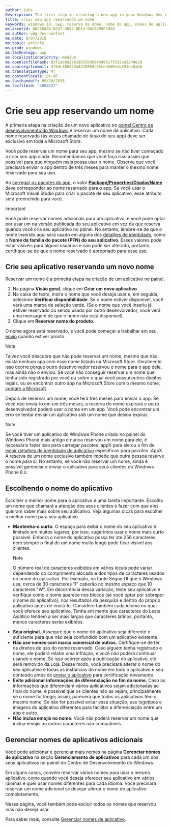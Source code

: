 ```yaml
---
author: jnHs
Description: The first step in creating a new app in your Windows Dev Center dashboard is reserving an app name. See how to reserve app names and find suggestions for choosing a great name for your app.
title: Criar seu app reservando um nome
keywords: windows 10, uwp, reserva de nome, nome do app, nomes de aplicativo, nomes, nome de produto, nomenclatura, nome reservado, título, nomes, títulos
ms.assetid: 6DC58A9A-DF47-4652-8D13-0AC9289F5950
ms.author: wdg-dev-content
ms.date: 8/07/2018
ms.topic: article
ms.prod: windows
ms.technology: uwp
ms.localizationpriority: medium
ms.openlocfilehash: 83f2ab8a27810635b569d44961ff532ce3240e28
ms.sourcegitcommit: 4f6dc806229a8226894c55ceb6d6eab391ec8ab6
ms.translationtype: MT
ms.contentlocale: pt-BR
ms.lasthandoff: 09/20/2018
ms.locfileid: "4088237"
---
```

# <a name="create-your-app-by-reserving-a-name"></a>Crie seu app reservando um nome

A primeira etapa na criação de um novo aplicativo no [painel Centro de desenvolvimento do Windows](https://partner.microsoft.com/dashboard) é reservar um nome de aplicativo. Cada nome reservado (às vezes chamado de *título* do seu app) deve ser exclusivo em toda a Microsoft Store.

Você pode reservar um nome para seu app, mesmo se não tiver começado a criar seu app ainda. Recomendamos que você faça isso assim que possível para que ninguém mais possa usar o nome. Observe que você precisará enviar o app dentro de três meses para manter o mesmo nome reservado para seu uso.

Ao [carregar os pacotes do app](upload-app-packages.md), o valor [**Package/Properties/DisplayName**](https://docs.microsoft.com/uwp/schemas/appxpackage/uapmanifestschema/element-displayname) deve corresponder ao nome reservado para o app. Se você usar o Microsoft Visual Studio para criar o pacote de seu aplicativo, esse atributo será preenchido para você.

> [!IMPORTANT]
> Você pode reservar nomes adicionais para um aplicativo, e você pode optar por usar um na versão publicada do seu aplicativo em vez da que reserva quando você cria seu aplicativo no painel. No entanto, lembre-se de que o nome inserido aqui será usado em alguns dos [detalhes de identidade](view-app-identity-details.md), como o **Nome da família do pacote (PFN) do seu aplicativo**. Esses valores pode estar visíveis para alguns usuários e não pode ser alterado, portanto, certifique-se de que o nome reservado é apropriado para esse uso.


## <a name="create-your-app-by-reserving-a-new-name"></a>Crie seu aplicativo reservando um novo nome

Reservar um nome é a primeira etapa na criação de um aplicativo no painel. 

1.  Na página **Visão geral**, clique em **Criar um novo aplicativo**.
2.  Na caixa de texto, insira o nome que você deseja usar e, em seguida, selecione **Verificar disponibilidade**. Se o nome estiver disponível, você verá uma marca de seleção verde. (Se o nome que você inseriu já estiver reservado ou sendo usado por outro desenvolvedor, você verá uma mensagem de que o nome não está disponível).
3.  Clique em **Reservar nome do produto**.

O nome agora está reservado, e você pode começar a trabalhar em seu [envio](app-submissions.md) quando estiver pronto. 

> [!NOTE]
> Talvez você descubra que não pode reservar um nome, mesmo que não exista nenhum app com esse nome listado na Microsoft Store. Geralmente isso ocorre porque outro desenvolvedor reservou o nome para o app dele, mas ainda não o enviou. Se você não conseguir reservar um nome que tenha sido registrado por você ou sobre o qual você possui outros direitos legais, ou se encontrar outro app na Microsoft Store com o mesmo nome, [contate a Microsoft](http://go.microsoft.com/fwlink/p/?LinkId=233777).

Depois de reservar um nome, você terá três meses para enviar o app. Se você não enviá-lo em um três meses, a reserva do nome expirará e outro desenvolvedor poderá usar o nome em um app. Você pode encontrar um erro se tentar enviar um aplicativo sob um nome que deixou expirar.

> [!NOTE]
> Se você tiver um aplicativo do Windows Phone criado no painel do Windows Phone mais antigo e nunca reservou um nome para ele, é necessário fazer isso para carregar pacotes .appX para ele ou a fim de [exibir detalhes de identidade de aplicativo](view-app-identity-details.md) específicos para pacotes .AppX. A reserva de um nome exclusivo também impede que outra pessoa reserve o nome para si. No entanto, se você não reservar um nome, ainda é possível gerenciar e enviar o aplicativo para seus clientes do Windows Phone 8.x.


## <a name="choosing-your-apps-name"></a>Escolhendo o nome do aplicativo

Escolher o melhor nome para o aplicativo é uma tarefa importante. Escolha um nome que chamará a atenção dos seus clientes e fazer com que eles queiram saber mais sobre seu aplicativo. Veja algumas dicas para escolher o melhor nome para seu aplicativo.

-   **Mantenha-o curto.** O espaço para exibir o nome do seu aplicativo é limitado em muitos lugares; por isso, sugerimos usar o nome mais curto possível. Embora o nome do aplicativo possa ter até 256 caracteres, nem sempre o final de um nome muito longo pode ficar visível aos clientes.
    > [!NOTE]
    > O número real de caracteres exibidos em vários locais pode variar dependendo do comprimento alocado e dos tipos de caracteres usados no nome do aplicativo. Por exemplo, na fonte Segoe UI que o Windows usa, cerca de 30 caracteres "I" caberão no mesmo espaço que 10 caracteres "W". Em decorrência dessa variação, teste seu aplicativo e verifique como o nome aparece nos blocos (se você optar por sobrepor o nome do aplicativo), nos resultados da pesquisa e dentro do próprio aplicativo antes de enviá-lo. Considere também cada idioma no qual você oferece seu aplicativo. Tenha em mente que caracteres do Leste Asiático tendem a ser mais largos que caracteres latinos, portanto, menos caracteres serão exibidos.
-   **Seja original.** Assegure que o nome do aplicativo seja diferente o suficiente para que não seja confundido com um aplicativo existente.
-   **Não use nomes com marca comercial de outros.** Certifique-se de ter os direitos de uso do nome reservado. Caso alguém tenha registrado o nome, ele poderá relatar uma infração, e você não poderá continuar usando o nome. Se isso ocorrer após a publicação do aplicativo, ele será removido da Loja. Desse modo, você precisará alterar o nome do seu aplicativo e todas as instâncias do nome em todo o aplicativo e seu conteúdo antes de [enviar o aplicativo](app-submissions.md) para certificação novamente.
-   **Evite adicionar informações de diferenciação no fim do nome.** Caso as informações que diferenciam vários aplicativos sejam adicionadas ao final do nome, é possível que os clientes não as vejam, principalmente se o nome for longo; assim, parecerá que todos os aplicativos têm o mesmo nome. Se não for possível evitar essa situação, use logotipos e imagens do aplicativo diferentes para facilitar a diferenciação entre um app e outro.
-   **Não inclua emojis no nome.** Você não poderá reservar um nome que inclua emojis ou outros caracteres não compatíveis.


## <a name="manage-additional-app-names"></a>Gerenciar nomes de aplicativos adicionais

Você pode adicionar e gerenciar mais nomes na página **Gerenciar nomes de aplicativo** na seção **Gerenciamento de aplicativos** para cada um dos seus aplicativos no painel do Centro de Desenvolvimento do Windows.

Em alguns casos, convém reservar vários nomes para usar o mesmo aplicativo, como quando você deseja oferecer seu aplicativo em vários idiomas e quer usar nomes diferentes para cada idioma. Você precisará reservar um nome adicional se desejar alterar o nome do aplicativo completamente.

Nessa página, você também pode excluir todos os nomes que reservou mas não deseja usar.

Para saber mais, consulte [Gerenciar nomes de aplicativo](manage-app-names.md).

 

 




